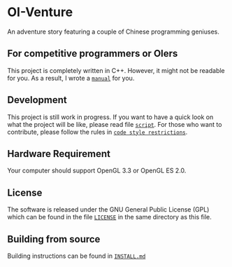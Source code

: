 # OI-Venture

An adventure story featuring a couple of Chinese programming geniuses.

## For competitive programmers or OIers

This project is completely written in C++. However, it might not be readable for you. As a result, I wrote a [`manual`](/doc/code.md) for you.

## Development

This project is still work in progress. If you want to have a quick look on what the project will be like, please read file [`script`](/doc/script.md). For those who want to contribute, please follow the rules in [`code style restrictions`](/doc/style.md).

## Hardware Requirement

Your computer should support OpenGL 3.3 or OpenGL ES 2.0.

## License

The software is released under the GNU General Public License (GPL) which can be found in the file [`LICENSE`](/LICENSE) in the same directory as this file.

## Building from source

Building instructions can be found in [`INSTALL.md`](/doc/install.md)